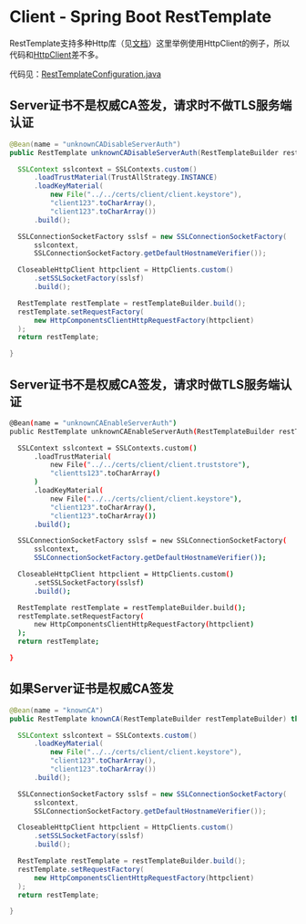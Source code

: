 # Client - Spring Boot RestTemplate

RestTemplate支持多种Http库（见[文档][doc]）这里举例使用HttpClient的例子，所以代码和[HttpClient](../httpclient/index.md)差不多。

代码见：[RestTemplateConfiguration.java](src/main/java/me/chanjar/client/springboot/RestTemplateConfiguration.java)

## Server证书不是权威CA签发，请求时不做TLS服务端认证

```java
@Bean(name = "unknownCADisableServerAuth")
public RestTemplate unknownCADisableServerAuth(RestTemplateBuilder restTemplateBuilder) throws Exception {

  SSLContext sslcontext = SSLContexts.custom()
      .loadTrustMaterial(TrustAllStrategy.INSTANCE)
      .loadKeyMaterial(
          new File("../../certs/client/client.keystore"),
          "client123".toCharArray(),
          "client123".toCharArray())
      .build();

  SSLConnectionSocketFactory sslsf = new SSLConnectionSocketFactory(
      sslcontext,
      SSLConnectionSocketFactory.getDefaultHostnameVerifier());

  CloseableHttpClient httpclient = HttpClients.custom()
      .setSSLSocketFactory(sslsf)
      .build();

  RestTemplate restTemplate = restTemplateBuilder.build();
  restTemplate.setRequestFactory(
      new HttpComponentsClientHttpRequestFactory(httpclient)
  );
  return restTemplate;

}
```

## Server证书不是权威CA签发，请求时做TLS服务端认证

```bash
@Bean(name = "unknownCAEnableServerAuth")
public RestTemplate unknownCAEnableServerAuth(RestTemplateBuilder restTemplateBuilder) throws Exception {

  SSLContext sslcontext = SSLContexts.custom()
      .loadTrustMaterial(
          new File("../../certs/client/client.truststore"),
          "clientts123".toCharArray()
      )
      .loadKeyMaterial(
          new File("../../certs/client/client.keystore"),
          "client123".toCharArray(),
          "client123".toCharArray())
      .build();

  SSLConnectionSocketFactory sslsf = new SSLConnectionSocketFactory(
      sslcontext,
      SSLConnectionSocketFactory.getDefaultHostnameVerifier());

  CloseableHttpClient httpclient = HttpClients.custom()
      .setSSLSocketFactory(sslsf)
      .build();

  RestTemplate restTemplate = restTemplateBuilder.build();
  restTemplate.setRequestFactory(
      new HttpComponentsClientHttpRequestFactory(httpclient)
  );
  return restTemplate;

}
```

## 如果Server证书是权威CA签发

```java
@Bean(name = "knownCA")
public RestTemplate knownCA(RestTemplateBuilder restTemplateBuilder) throws Exception {

  SSLContext sslcontext = SSLContexts.custom()
      .loadKeyMaterial(
          new File("../../certs/client/client.keystore"),
          "client123".toCharArray(),
          "client123".toCharArray())
      .build();

  SSLConnectionSocketFactory sslsf = new SSLConnectionSocketFactory(
      sslcontext,
      SSLConnectionSocketFactory.getDefaultHostnameVerifier());

  CloseableHttpClient httpclient = HttpClients.custom()
      .setSSLSocketFactory(sslsf)
      .build();

  RestTemplate restTemplate = restTemplateBuilder.build();
  restTemplate.setRequestFactory(
      new HttpComponentsClientHttpRequestFactory(httpclient)
  );
  return restTemplate;

}
```



[doc]: https://docs.spring.io/spring/docs/5.1.6.RELEASE/spring-framework-reference/integration.html#rest-resttemplate-create


